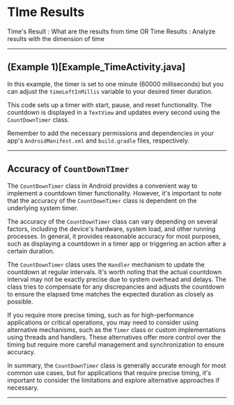 # TIme Results

Time's Result : What are the results from time
OR
Time Results : Analyze results with the dimension of time

---

## (Example 1)[Example_TimeActivity.java]

In this example, the timer is set to one minute (60000 milliseconds) but you can adjust the `timeLeftInMillis` variable to your desired timer duration.

This code sets up a timer with start, pause, and reset functionality. The countdown is displayed in a `TextView` and updates every second using the `CountDownTimer` class.

Remember to add the necessary permissions and dependencies in your app's `AndroidManifest.xml` and `build.gradle` files, respectively.

---

## Accuracy of `CountDownTImer`

The `CountDownTimer` class in Android provides a convenient way to implement a countdown timer functionality. However, it's important to note that the accuracy of the `CountDownTimer` class is dependent on the underlying system timer.

The accuracy of the `CountDownTimer` class can vary depending on several factors, including the device's hardware, system load, and other running processes. In general, it provides reasonable accuracy for most purposes, such as displaying a countdown in a timer app or triggering an action after a certain duration.

The `CountDownTimer` class uses the `Handler` mechanism to update the countdown at regular intervals. It's worth noting that the actual countdown interval may not be exactly precise due to system overhead and delays. The class tries to compensate for any discrepancies and adjusts the countdown to ensure the elapsed time matches the expected duration as closely as possible.

If you require more precise timing, such as for high-performance applications or critical operations, you may need to consider using alternative mechanisms, such as the `Timer` class or custom implementations using threads and handlers. These alternatives offer more control over the timing but require more careful management and synchronization to ensure accuracy.

In summary, the `CountDownTimer` class is generally accurate enough for most common use cases, but for applications that require precise timing, it's important to consider the limitations and explore alternative approaches if necessary.

---

